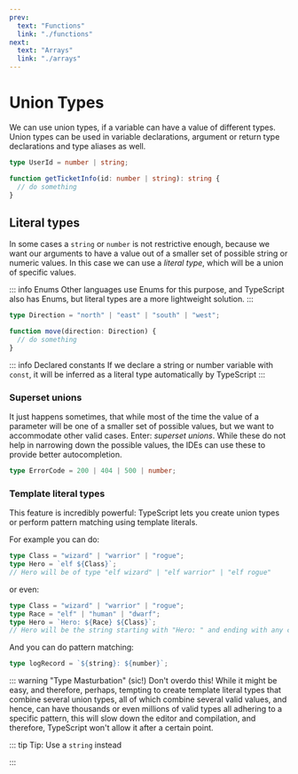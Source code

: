 ```yaml
---
prev:
  text: "Functions"
  link: "./functions"
next:
  text: "Arrays"
  link: "./arrays"
---
```


# Union Types

We can use union types, if a variable can have a value of different types. Union types can be used in variable declarations, argument or return type declarations and type aliases as well.

```typescript
type UserId = number | string;

function getTicketInfo(id: number | string): string {
  // do something
}
```

## Literal types

In some cases a `string` or `number` is not restrictive enough, because we want our arguments to have a value out of a smaller set of possible string or numeric values. In this case we can use a _literal type_, which will be a union of specific values.

::: info Enums
Other languages use Enums for this purpose, and TypeScript also has Enums, but literal types are a more lightweight solution.
:::

```typescript
type Direction = "north" | "east" | "south" | "west";

function move(direction: Direction) {
  // do something
}
```

::: info Declared constants
If we declare a string or number variable with `const`, it will be inferred as a literal type automatically by TypeScript
:::

### Superset unions

It just happens sometimes, that while most of the time the value of a parameter will be one of a smaller set of possible values, but we want to accommodate other valid cases. Enter: _superset unions_. While these do not help in narrowing down the possible values, the IDEs can use these to provide better autocompletion.

```typescript
type ErrorCode = 200 | 404 | 500 | number;
```

### Template literal types

This feature is incredibly powerful: TypeScript lets you create union types or perform pattern matching using template literals.

For example you can do:

```typescript
type Class = "wizard" | "warrior" | "rogue";
type Hero = `elf ${Class}`;
// Hero will be of type "elf wizard" | "elf warrior" | "elf rogue"
```

or even:

```typescript
type Class = "wizard" | "warrior" | "rogue";
type Race = "elf" | "human" | "dwarf";
type Hero = `Hero: ${Race} ${Class}`;
// Hero will be the string starting with "Hero: " and ending with any combination of a valid Race and a valid Class.
```

And you can do pattern matching:

```typescript
type logRecord = `${string}: ${number}`;
```

::: warning "Type Masturbation" (sic!)
Don't overdo this!
While it might be easy, and therefore, perhaps, tempting to create template literal types that combine several union types, all of which combine several valid values, and hence, can have thousands or even millions of valid types all adhering to a specific pattern, this will slow down the editor and compilation, and therefore, TypeScript won't allow it after a certain point.

::: tip Tip: Use a `string` instead

:::

